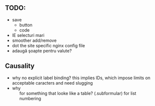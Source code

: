 TODO:
-----

* save
  * button
  * code
* IE selecturi mari
* smoother add/remove
* dot the site specific nginx config file
* adaugă şoapte pentru valute?


Causality
---------

* why no explicit label binding? this implies IDs, which
  impose limits on acceptable caracters and need slugging
* why <ol> for something that looke like a table? (.subformular)
  for list numbering
